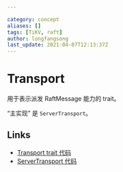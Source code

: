 ```yaml
---

category: concept
aliases: []
tags: [TiKV, raft]
author: longfangsong
last_update: 2021-04-07T12:13:37Z
---
```


# Transport

用于表示派发 RaftMessage 能力的 trait。

“主实现” 是 `ServerTransport`。

## Links

- [Transport trait 代码](https://github.com/tikv/tikv/blob/a79519878d4e80ce1342ebe905e8c8933db42894/components/raftstore/src/store/transport.rs#L10)
- [ServerTransport 代码](https://github.com/tikv/tikv/blob/0f135cbb543c5a19e0344f07e8ccc65fb33eb245/src/server/transport.rs#L12)
